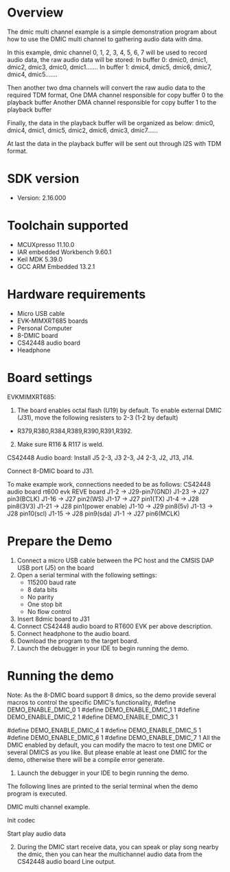 Overview
========
The dmic multi channel example is a simple demonstration program about how to use the DMIC multi channel to gathering audio data with dma.

In this example, dmic channel 0, 1, 2, 3, 4, 5, 6, 7 will be used to record audio data, the raw audio data will be stored:
In buffer 0:
dmic0, dmic1, dmic2, dmic3, dmic0, dmic1.......
In buffer 1:
dmic4, dmic5, dmic6, dmic7, dmic4, dmic5.......

Then another two dma channels will convert the raw audio data to the required TDM format,
One DMA channel responsible for copy buffer 0 to the playback buffer
Another DMA channel responsible for copy buffer 1 to the playback buffer

Finally, the data in the playback buffer will be organized as below:
dmic0, dmic4, dmic1, dmic5, dmic2, dmic6, dmic3, dmic7......

At last the data in the playback buffer will be sent out through I2S with TDM format.

SDK version
===========
- Version: 2.16.000

Toolchain supported
===================
- MCUXpresso  11.10.0
- IAR embedded Workbench  9.60.1
- Keil MDK  5.39.0
- GCC ARM Embedded  13.2.1

Hardware requirements
=====================
- Micro USB cable
- EVK-MIMXRT685 boards
- Personal Computer
- 8-DMIC board
- CS42448 audio board
- Headphone

Board settings
==============
EVKMIMXRT685:
1. The board enables octal flash (U19) by default. To enable external DMIC (J31), move the following resisters to 2-3 (1-2 by default)
 - R379,R380,R384,R389,R390,R391,R392.
2. Make sure R116 & R117 is weld.

CS42448 Audio board:
Install J5 2-3, J3 2-3, J4 2-3, J2, J13, J14.

Connect 8-DMIC board to J31.

To make example work, connections needed to be as follows:
CS42448 audio board             rt600 evk REVE board
J1-2                      ->          J29-pin7(GND)
J1-23                     ->          J27 pin3(BCLK)
J1-16                     ->          J27 pin2(WS)
J1-17                     ->          J27 pin1(TX)
J1-4                      ->          J28 pin8(3V3)
J1-21                     ->          J28 pin1(power enable)
J1-10                     ->          J29 pin8(5v)
J1-13                     ->          J28 pin10(scl)
J1-15                     ->          J28 pin9(sda)
J1-1                      ->          J27 pin6(MCLK)


Prepare the Demo
================
1.  Connect a micro USB cable between the PC host and the CMSIS DAP USB port (J5) on the board
2.  Open a serial terminal with the following settings:
    - 115200 baud rate
    - 8 data bits
    - No parity
    - One stop bit
    - No flow control
3.  Insert 8dmic board to J31
4.  Connect CS42448 audio board to RT600 EVK per above description.
5.  Connect headphone to the audio board.
6.  Download the program to the target board.
7.  Launch the debugger in your IDE to begin running the demo.

Running the demo
================
Note: As the 8-DMIC board support 8 dmics, so the demo provide several macros to control the specific DMIC's functionality,
#define DEMO_ENABLE_DMIC_0 1
#define DEMO_ENABLE_DMIC_1 1
#define DEMO_ENABLE_DMIC_2 1
#define DEMO_ENABLE_DMIC_3 1

#define DEMO_ENABLE_DMIC_4 1
#define DEMO_ENABLE_DMIC_5 1
#define DEMO_ENABLE_DMIC_6 1
#define DEMO_ENABLE_DMIC_7 1
All the DMIC enabled by default, you can modify the macro to test one DMIC or several DMICS as you like. But please enable at least one DMIC for the demo, otherwise there will be a compile error generate.

1.  Launch the debugger in your IDE to begin running the demo.

The following lines are printed to the serial terminal when the demo program is executed.

DMIC multi channel example.

Init codec

Start play audio data


2. During the DMIC start receive data, you can speak or play song nearby the dmic, then you can hear the multichannel audio data from the CS42448 audio board Line output.
